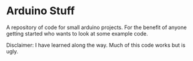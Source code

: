 Arduino Stuff
=============

A repository of code for small arduino projects.  For the benefit of
anyone getting started who wants to look at some example code.

Disclaimer: I have learned along the way.  Much of this code works but
is ugly.  
